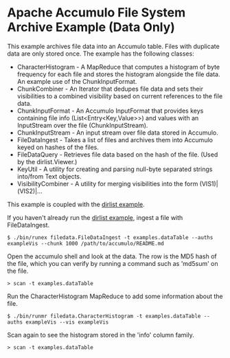 <!--
Licensed to the Apache Software Foundation (ASF) under one or more
contributor license agreements.  See the NOTICE file distributed with
this work for additional information regarding copyright ownership.
The ASF licenses this file to You under the Apache License, Version 2.0
(the "License"); you may not use this file except in compliance with
the License.  You may obtain a copy of the License at

    http://www.apache.org/licenses/LICENSE-2.0

Unless required by applicable law or agreed to in writing, software
distributed under the License is distributed on an "AS IS" BASIS,
WITHOUT WARRANTIES OR CONDITIONS OF ANY KIND, either express or implied.
See the License for the specific language governing permissions and
limitations under the License.
-->
# Apache Accumulo File System Archive Example (Data Only)

This example archives file data into an Accumulo table. Files with duplicate data are only stored once.
The example has the following classes:

 * CharacterHistogram - A MapReduce that computes a histogram of byte frequency for each file and stores the histogram alongside the file data. An example use of the ChunkInputFormat.
 * ChunkCombiner - An Iterator that dedupes file data and sets their visibilities to a combined visibility based on current references to the file data.
 * ChunkInputFormat - An Accumulo InputFormat that provides keys containing file info (List<Entry<Key,Value>>) and values with an InputStream over the file (ChunkInputStream).
 * ChunkInputStream - An input stream over file data stored in Accumulo.
 * FileDataIngest - Takes a list of files and archives them into Accumulo keyed on hashes of the files.
 * FileDataQuery - Retrieves file data based on the hash of the file. (Used by the dirlist.Viewer.)
 * KeyUtil - A utility for creating and parsing null-byte separated strings into/from Text objects.
 * VisibilityCombiner - A utility for merging visibilities into the form (VIS1)|(VIS2)|...

This example is coupled with the [dirlist example][dirlist].

If you haven't already run the [dirlist example][dirlist], ingest a file with FileDataIngest.

    $ ./bin/runex filedata.FileDataIngest -t examples.dataTable --auths exampleVis --chunk 1000 /path/to/accumulo/README.md

Open the accumulo shell and look at the data. The row is the MD5 hash of the file, which you can verify by running a command such as 'md5sum' on the file.

    > scan -t examples.dataTable

Run the CharacterHistogram MapReduce to add some information about the file.

    $ ./bin/runmr filedata.CharacterHistogram -t examples.dataTable --auths exampleVis --vis exampleVis

Scan again to see the histogram stored in the 'info' column family.

    > scan -t examples.dataTable

[dirlist]: dirlist.md
